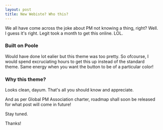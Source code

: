 ```yaml
---
layout: post
title: New Webiste? Who this?
---
```


We all have come across the joke about PM not knowing a thing, right? Well. I guess it's right. Legit took a month to get this online. LOL.

### Built on Poole

Would have done lot ealier but this theme was too pretty. So ofcourse, I would spend excruciating hours to get this up instead of the standard theme. Same energy when you want the button to be of a particular color!

### Why this theme?

Looks clean, dayum. That's all you should know and appreciate.

And as per Global PM Association charter, roadmap shall soon be released for what post will come in future!

Stay tuned.

Thanks!
